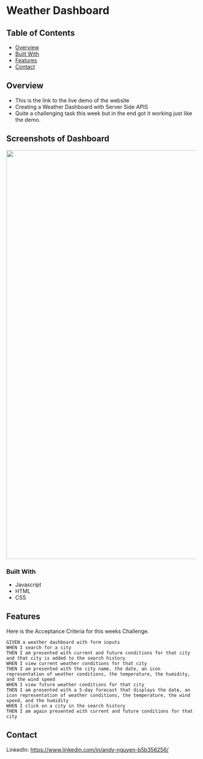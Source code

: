 # Weather Dashboard

## Table of Contents

- [Overview](#overview)
- [Built With](#built-with)
- [Features](#features)
- [Contact](#contact)

## Overview


* This is the link to the live demo of the website
* Creating a Weather Dashboard with Server Side APIS
* Quite a challenging task this week but in the end got it working just like the demo.

## Screenshots of Dashboard
<img width="1080" src="./assets/demo.png">

### Built With

* Javascript
* HTML
* CSS

## Features

Here is the Acceptance Criteria for this weeks Challenge.

```
GIVEN a weather dashboard with form inputs
WHEN I search for a city
THEN I am presented with current and future conditions for that city and that city is added to the search history
WHEN I view current weather conditions for that city
THEN I am presented with the city name, the date, an icon representation of weather conditions, the temperature, the humidity, and the wind speed
WHEN I view future weather conditions for that city
THEN I am presented with a 5-day forecast that displays the date, an icon representation of weather conditions, the temperature, the wind speed, and the humidity
WHEN I click on a city in the search history
THEN I am again presented with current and future conditions for that city

```



## Contact
LinkedIn: https://www.linkedin.com/in/andy-nguyen-b5b356256/
